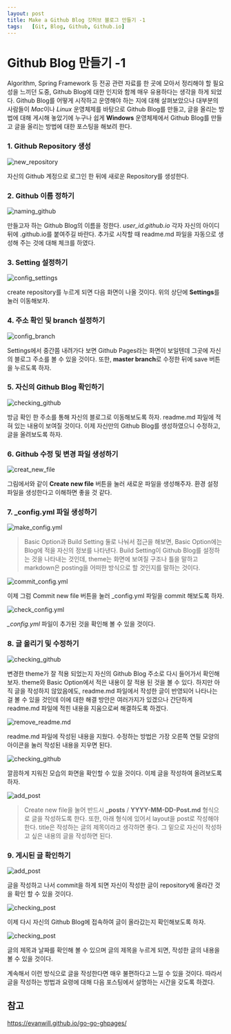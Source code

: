 ```yaml
---
layout: post
title: Make a Github Blog 깃허브 블로그 만들기 -1
tags:   [Git, Blog, Github, Github.io]
---
```


# Github Blog 만들기 -1

Algorithm, Spring Framework 등 전공 관련 자료를 한 곳에 모아서 정리해야 할 필요성을 느끼던 도중, Github Blog에 대한 인지와 함께 매우 유용하다는 생각을 하게 되었다. Github Blog를 어떻게 시작하고 운영해야 하는 지에 대해 살펴보았으나 대부분의 사람들이 *Mac*이나 *Linux* 운영체제를 바탕으로 Github Blog를 만들고, 글을 올리는 방법에 대해 게시해 놓았기에 누구나 쉽게 **Windows** 운영체제에서 Github Blog를 만들고 글을 올리는 방법에 대한 포스팅을 해보려 한다.

### 1. Github Repository 생성

![new_repository](/images/Make_Github_Blog/Make_Github_Blog_1.png)
<br/>

자신의 Github 계정으로 로그인 한 뒤에 새로운 Repository를 생성한다.

### 2. Github 이름 정하기

![naming_github](/images/Make_Github_Blog/Make_Github_Blog_2.png)
<br/>

만들고자 하는 Github Blog의 이름을 정한다. *user_id.github.io* 각자 자신의 아이디 뒤에 .github.io를 붙여주길 바란다.
추가로 시작할 때 readme.md 파일을 자동으로 생성해 주는 것에 대해 체크를 하였다.

### 3. Setting 설정하기

![config_settings](/images/Make_Github_Blog/Make_Github_Blog_3.png)
<br/>

create repository를 누르게 되면 다음 화면이 나올 것이다. 위의 상단에 **Settings**를 눌러 이동해보자.

### 4. 주소 확인 및 branch 설정하기

![config_branch](/images/Make_Github_Blog/Make_Github_Blog_4.png)
<br/>

Settings에서 중간쯤 내려가다 보면 Github Pages라는 화면이 보일텐데 그곳에 자신의 블로그 주소를 볼 수 있을 것이다.
또한, **master branch**로 수정한 뒤에 save 버튼을 누르도록 하자.

### 5. 자신의 Github Blog 확인하기

![checking_github](/images/Make_Github_Blog/Make_Github_Blog_5.png)
<br/>

방금 확인 한 주소를 통해 자신의 블로그로 이동해보도록 하자. readme.md 파일에 적혀 있는 내용이 보여질 것이다.
이제 자신만의 Github Blog를 생성하였으니 수정하고, 글을 올려보도록 하자.

### 6. Github 수정 및 변경 파일 생성하기

![creat_new_file](/images/Make_Github_Blog/Make_Github_Blog_6.png)
<br/>

그림에서와 같이 **Create new file** 버튼을 눌러 새로운 파일을 생성해주자. 환경 설정 파일을 생성한다고 이해하면 좋을 것 같다.

### 7. _config.yml 파일 생성하기

![make_config.yml](/images/Make_Github_Blog/Make_Github_Blog_7.png)
<br/>

> Basic Option과 Build Setting 둘로 나눠서 접근을 해보면, Basic Option에는 Blog에 적을 자신의 정보를 나타낸다.
> Build Setting이 Github Blog를 설정하는 것을 나타내는 것인데, theme는 화면에 보여질 구조나 틀을 말하고 markdown은 posting을 어떠한 방식으로 할 것인지를 말하는 것이다.

![commit_config.yml](/images/Make_Github_Blog/Make_Github_Blog_8.png)
<br/>

이제 그럼 Commit new file 버튼을 눌러 _config.yml 파일을 commit 해보도록 하자.

![check_config.yml](/images/Make_Github_Blog/Make_Github_Blog_9.png)
<br/>

*_config.yml* 파일이 추가된 것을 확인해 볼 수 있을 것이다.

### 8. 글 올리기 및 수정하기

![checking_github](/images/Make_Github_Blog/Make_Github_Blog_10.png)
<br/>

변경한 theme가 잘 적용 되었는지 자신의 Github Blog 주소로 다시 들어가서 확인해보자. theme와 Basic Option에서 적은 내용이 잘 적용 된 것을 볼 수 있다. 하지만 아직 글을 작성하지 않았음에도, readme.md 파일에서 작성한 글이 반영되어 나타나는 걸 볼 수 있을 것인데 이에 대한 해결 방안은 여러가지가 있겠으나 간단하게 readme.md 파일에 적힌 내용을 지움으로써 해결하도록 하겠다.

![remove_readme.md](/images/Make_Github_Blog/Make_Github_Blog_11.png)
<br/>

readme.md 파일에 작성된 내용을 지웠다. 수정하는 방법은 가장 오른쪽 연필 모양의 아이콘을 눌러 작성된 내용을 지우면 된다.

![checking_github](/images/Make_Github_Blog/Make_Github_Blog_12.png)
<br/>

깔끔하게 지워진 모습의 화면을 확인할 수 있을 것이다. 이제 글을 작성하여 올려보도록 하자.

![add_post](/images/Make_Github_Blog/Make_Github_Blog_13.png)
<br/>

> Create new file을 눌어 반드시 **_posts** / **YYYY-MM-DD-Post.md** 형식으로 글을 작성하도록 한다.
> 또한, 아래 형식에 있어서 layout을 post로 작성해야 한다. title은 작성하는 글의 제목이라고 생각하면 좋다. 그 밑으로 자신이 작성하고 싶은 내용의 글을 작성하면 된다.

### 9. 게시된 글 확인하기

![add_post](/images/Make_Github_Blog/Make_Github_Blog_14.png)
<br/>

글을 작성하고 나서 commit을 하게 되면 자신이 작성한 글이 repository에 올라간 것을 확인 할 수 있을 것이다.

![checking_post](/images/Make_Github_Blog/Make_Github_Blog_15.png)
<br/>

이제 다시 자신의 Github Blog에 접속하여 글이 올라갔는지 확인해보도록 하자.

![checking_post](/images/Make_Github_Blog/Make_Github_Blog_16.png)
<br/>

글의 제목과 날짜를 확인해 볼 수 있으며 글의 제목을 누르게 되면, 작성한 글의 내용을 볼 수 있을 것이다.

계속해서 이런 방식으로 글을 작성한다면 매우 불편하다고 느낄 수 있을 것이다. 따라서 글을 작성하는 방법과 요령에 대해 다음 포스팅에서 설명하는 시간을 갖도록 하겠다.

## 참고 
<https://evanwill.github.io/go-go-ghpages/>